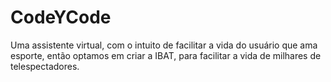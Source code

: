 # CodeYCode
Uma assistente virtual, com o  intuito de facilitar a vida do usuário que ama esporte, então optamos em criar a IBAT, para facilitar a vida de milhares de telespectadores.
